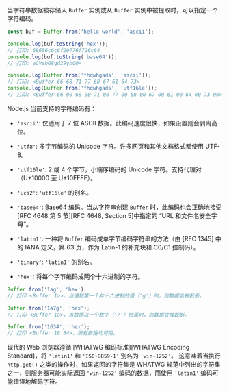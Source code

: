 <!-- YAML
changes:
  - version: v6.4.0
    pr-url: https://github.com/nodejs/node/pull/7111
    description: Introduced `latin1` as an alias for `binary`.
  - version: v5.0.0
    pr-url: https://github.com/nodejs/node/pull/2859
    description: Removed the deprecated `raw` and `raws` encodings.
-->

当字符串数据被存储入 `Buffer` 实例或从 `Buffer` 实例中被提取时，可以指定一个字符编码。

```js
const buf = Buffer.from('hello world', 'ascii');

console.log(buf.toString('hex'));
// 打印: 68656c6c6f20776f726c64
console.log(buf.toString('base64'));
// 打印: aGVsbG8gd29ybGQ=

console.log(Buffer.from('fhqwhgads', 'ascii'));
// 打印: <Buffer 66 68 71 77 68 67 61 64 73>
console.log(Buffer.from('fhqwhgads', 'utf16le'));
// 打印: <Buffer 66 00 68 00 71 00 77 00 68 00 67 00 61 00 64 00 73 00>
```

Node.js 当前支持的字符编码有：

* `'ascii'`: 仅适用于 7 位 ASCII 数据。此编码速度很快，如果设置则会剥离高位。

* `'utf8'`: 多字节编码的 Unicode 字符。许多网页和其他文档格式都使用 UTF-8。

* `'utf16le'`: 2 或 4 个字节，小端序编码的 Unicode 字符。支持代理对（U+10000 至 U+10FFFF）。

* `'ucs2'`: `'utf16le'` 的别名。

* `'base64'`: Base64 编码。当从字符串创建 `Buffer` 时，此编码也会正确地接受 [RFC 4648 第 5 节][RFC 4648, Section 5]中指定的 “URL 和文件名安全字母”。

* `'latin1'`: 一种将 `Buffer` 编码成单字节编码字符串的方法（由 [RFC 1345] 中的 IANA 定义，第 63 页，作为 Latin-1 的补充块和 C0/C1 控制码）。

* `'binary'`: `'latin1'` 的别名。

* `'hex'`: 将每个字节编码成两个十六进制的字符。

```js
Buffer.from('1ag', 'hex');
// 打印 <Buffer 1a>，当遇到第一个非十六进制的值（'g'）时，则数据会被截断。

Buffer.from('1a7g', 'hex');
// 打印 <Buffer 1a>，当数据以一个数字（'7'）结尾时，则数据会被截断。

Buffer.from('1634', 'hex');
// 打印 <Buffer 16 34>，所有数据均可用。
```

现代的 Web 浏览器遵循 [WHATWG 编码标准][WHATWG Encoding Standard]，将 `'latin1'` 和 `'ISO-8859-1'` 别名为 `'win-1252'`。
这意味着当执行 `http.get()` 之类的操作时，如果返回的字符集是 WHATWG 规范中列出的字符集之一，则服务器可能实际返回 `'win-1252'` 编码的数据，而使用 `'latin1'` 编码可能错误地解码字符。

